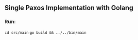 ## Single Paxos Implementation with Golang


### Run:
``` cd src/main ```
``` go build && ../../bin/main ```